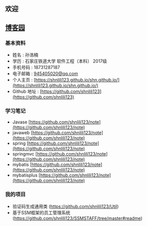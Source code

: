 ## 欢迎

## [博客园](https://www.cnblogs.com/)

### 基本资料

* 姓名 : 孙浩楠
* 学历 : 石家庄铁道大学  软件工程（本科）  2017级  
* 手机号码 : 18731287187  
* 电子邮箱 : 945405020@qq.com
* 个人主页 : [https://shnlili123.github.io/shn.github.io/](https://shnlili123.github.io/shn.github.io/)
* Github 地址 : [https://github.com/shnlili123](https://github.com/shnlili123)


### 学习笔记
* Javase [https://github.com/shnlili123/note](https://github.com/shnlili123/note)
* javaweb [https://github.com/shnlili123/note](https://github.com/shnlili123/note)
* spring  [https://github.com/shnlili123/note](https://github.com/shnlili123/note)
* springmvc [https://github.com/shnlili123/note](https://github.com/shnlili123/note)
* mybatis   [https://github.com/shnlili123/note](https://github.com/shnlili123/note)
* mybatisplus [https://github.com/shnlili123/note](https://github.com/shnlili123/note)

### 我的项目
* 验证码生成通用类 (https://github.com/shnlili123/Util)
* 基于SSM框架的员工管理系统(https://github.com/shnlili123/SSMSTAFF/tree/master#readme)
